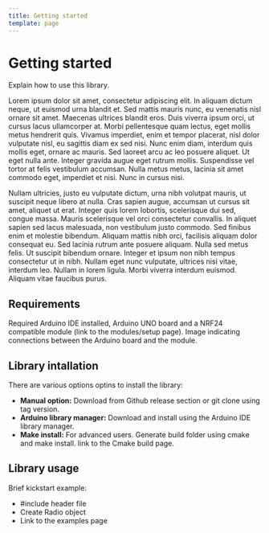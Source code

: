 ```yaml
---
title: Getting started
template: page
---
```


# Getting started

Explain how to use this library.

Lorem ipsum dolor sit amet, consectetur adipiscing elit. In aliquam dictum neque, ut euismod urna blandit et. Sed mattis mauris nunc, eu venenatis nisl ornare sit amet. Maecenas ultrices blandit eros. Duis viverra ipsum orci, ut cursus lacus ullamcorper at. Morbi pellentesque quam lectus, eget mollis metus hendrerit quis. Vivamus imperdiet, enim et tempor placerat, nisl dolor vulputate nisl, eu sagittis diam ex sed nisi. Nunc enim diam, interdum quis mollis eget, ornare ac mauris. Sed laoreet arcu ac leo posuere aliquet. Ut eget nulla ante. Integer gravida augue eget rutrum mollis. Suspendisse vel tortor at felis vestibulum accumsan. Nulla metus metus, lacinia sit amet commodo eget, imperdiet et nisi. Nunc in cursus nisi.

Nullam ultricies, justo eu vulputate dictum, urna nibh volutpat mauris, ut suscipit neque libero at nulla. Cras sapien augue, accumsan ut cursus sit amet, aliquet ut erat. Integer quis lorem lobortis, scelerisque dui sed, congue massa. Mauris scelerisque vel orci consectetur convallis. In aliquet sapien sed lacus malesuada, non vestibulum justo commodo. Sed finibus enim et molestie bibendum. Aliquam mattis nibh orci, facilisis aliquam dolor consequat eu. Sed lacinia rutrum ante posuere aliquam. Nulla sed metus felis. Ut suscipit bibendum ornare. Integer et ipsum non nibh tempus consectetur ut in nibh. Nullam eget nunc vulputate, ultrices nisi vitae, interdum leo. Nullam in lorem ligula. Morbi viverra interdum euismod. Aliquam vitae faucibus purus.

## Requirements

Required Arduino IDE installed, Arduino UNO board and a NRF24 compatible module (link to the modules/setup page). Image indicating connections between the Arduino board and the module.

## Library intallation

There are various options optins to install the library:

- **Manual option:** Download from Github release section or git clone using tag version.
- **Arduino library manager:** Download and install using the Arduino IDE library manager.
- **Make install:** For advanced users. Generate build folder using cmake and make install. link to the Cmake build page.
 
## Library usage
 
Brief kickstart example:

- \#include header file
- Create Radio object
- Link to the examples page